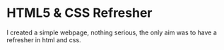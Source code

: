 # HTML5 & CSS Refresher

I created a simple webpage, nothing serious, the only aim was to have a refresher in html and css.

